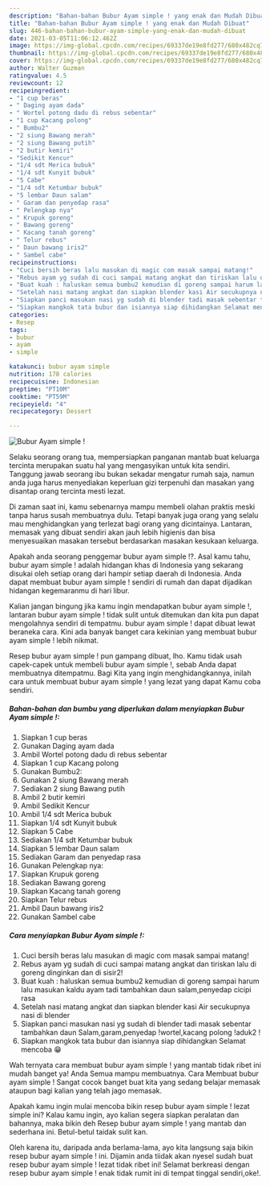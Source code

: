 ```yaml
---
description: "Bahan-bahan Bubur Ayam simple ! yang enak dan Mudah Dibuat"
title: "Bahan-bahan Bubur Ayam simple ! yang enak dan Mudah Dibuat"
slug: 446-bahan-bahan-bubur-ayam-simple-yang-enak-dan-mudah-dibuat
date: 2021-03-05T11:06:12.462Z
image: https://img-global.cpcdn.com/recipes/69337de19e8fd277/680x482cq70/bubur-ayam-simple-foto-resep-utama.jpg
thumbnail: https://img-global.cpcdn.com/recipes/69337de19e8fd277/680x482cq70/bubur-ayam-simple-foto-resep-utama.jpg
cover: https://img-global.cpcdn.com/recipes/69337de19e8fd277/680x482cq70/bubur-ayam-simple-foto-resep-utama.jpg
author: Walter Guzman
ratingvalue: 4.5
reviewcount: 12
recipeingredient:
- "1 cup beras"
- " Daging ayam dada"
- " Wortel potong dadu di rebus sebentar"
- "1 cup Kacang polong"
- " Bumbu2"
- "2 siung Bawang merah"
- "2 siung Bawang putih"
- "2 butir kemiri"
- "Sedikit Kencur"
- "1/4 sdt Merica bubuk"
- "1/4 sdt Kunyit bubuk"
- "5 Cabe"
- "1/4 sdt Ketumbar bubuk"
- "5 lembar Daun salam"
- " Garam dan penyedap rasa"
- " Pelengkap nya"
- " Krupuk goreng"
- " Bawang goreng"
- " Kacang tanah goreng"
- " Telur rebus"
- " Daun bawang iris2"
- " Sambel cabe"
recipeinstructions:
- "Cuci bersih beras lalu masukan di magic com masak sampai matang!"
- "Rebus ayam yg sudah di cuci sampai matang angkat dan tiriskan lalu di goreng dinginkan dan di sisir2!"
- "Buat kuah : haluskan semua bumbu2 kemudian di goreng sampai harum lalu masukan kaldu ayam tadi tambahkan daun salam,penyedap cicipi rasa"
- "Setelah nasi matang angkat dan siapkan blender kasi Air secukupnya nasi di blender"
- "Siapkan panci masukan nasi yg sudah di blender tadi masak sebentar tambahkan daun Salam,garam,penyedap !wortel,kacang polong !aduk2 !"
- "Siapkan mangkok tata bubur dan isiannya siap dihidangkan Selamat mencoba 😁"
categories:
- Resep
tags:
- bubur
- ayam
- simple

katakunci: bubur ayam simple 
nutrition: 178 calories
recipecuisine: Indonesian
preptime: "PT10M"
cooktime: "PT59M"
recipeyield: "4"
recipecategory: Dessert

---
```



![Bubur Ayam simple !](https://img-global.cpcdn.com/recipes/69337de19e8fd277/680x482cq70/bubur-ayam-simple-foto-resep-utama.jpg)

Selaku seorang orang tua, mempersiapkan panganan mantab buat keluarga tercinta merupakan suatu hal yang mengasyikan untuk kita sendiri. Tanggung jawab seorang ibu bukan sekadar mengatur rumah saja, namun anda juga harus menyediakan keperluan gizi terpenuhi dan masakan yang disantap orang tercinta mesti lezat.

Di zaman  saat ini, kamu sebenarnya mampu membeli olahan praktis meski tanpa harus susah membuatnya dulu. Tetapi banyak juga orang yang selalu mau menghidangkan yang terlezat bagi orang yang dicintainya. Lantaran, memasak yang dibuat sendiri akan jauh lebih higienis dan bisa menyesuaikan masakan tersebut berdasarkan masakan kesukaan keluarga. 



Apakah anda seorang penggemar bubur ayam simple !?. Asal kamu tahu, bubur ayam simple ! adalah hidangan khas di Indonesia yang sekarang disukai oleh setiap orang dari hampir setiap daerah di Indonesia. Anda dapat membuat bubur ayam simple ! sendiri di rumah dan dapat dijadikan hidangan kegemaranmu di hari libur.

Kalian jangan bingung jika kamu ingin mendapatkan bubur ayam simple !, lantaran bubur ayam simple ! tidak sulit untuk ditemukan dan kita pun dapat mengolahnya sendiri di tempatmu. bubur ayam simple ! dapat dibuat lewat beraneka cara. Kini ada banyak banget cara kekinian yang membuat bubur ayam simple ! lebih nikmat.

Resep bubur ayam simple ! pun gampang dibuat, lho. Kamu tidak usah capek-capek untuk membeli bubur ayam simple !, sebab Anda dapat membuatnya ditempatmu. Bagi Kita yang ingin menghidangkannya, inilah cara untuk membuat bubur ayam simple ! yang lezat yang dapat Kamu coba sendiri.

<!--inarticleads1-->

##### Bahan-bahan dan bumbu yang diperlukan dalam menyiapkan Bubur Ayam simple !:

1. Siapkan 1 cup beras
1. Gunakan  Daging ayam dada
1. Ambil  Wortel potong dadu di rebus sebentar
1. Siapkan 1 cup Kacang polong
1. Gunakan  Bumbu2:
1. Gunakan 2 siung Bawang merah
1. Sediakan 2 siung Bawang putih
1. Ambil 2 butir kemiri
1. Ambil Sedikit Kencur
1. Ambil 1/4 sdt Merica bubuk
1. Siapkan 1/4 sdt Kunyit bubuk
1. Siapkan 5 Cabe
1. Sediakan 1/4 sdt Ketumbar bubuk
1. Siapkan 5 lembar Daun salam
1. Sediakan  Garam dan penyedap rasa
1. Gunakan  Pelengkap nya:
1. Siapkan  Krupuk goreng
1. Sediakan  Bawang goreng
1. Siapkan  Kacang tanah goreng
1. Siapkan  Telur rebus
1. Ambil  Daun bawang iris2
1. Gunakan  Sambel cabe




<!--inarticleads2-->

##### Cara menyiapkan Bubur Ayam simple !:

1. Cuci bersih beras lalu masukan di magic com masak sampai matang!
1. Rebus ayam yg sudah di cuci sampai matang angkat dan tiriskan lalu di goreng dinginkan dan di sisir2!
1. Buat kuah : haluskan semua bumbu2 kemudian di goreng sampai harum lalu masukan kaldu ayam tadi tambahkan daun salam,penyedap cicipi rasa
1. Setelah nasi matang angkat dan siapkan blender kasi Air secukupnya nasi di blender
1. Siapkan panci masukan nasi yg sudah di blender tadi masak sebentar tambahkan daun Salam,garam,penyedap !wortel,kacang polong !aduk2 !
1. Siapkan mangkok tata bubur dan isiannya siap dihidangkan Selamat mencoba 😁




Wah ternyata cara membuat bubur ayam simple ! yang mantab tidak ribet ini mudah banget ya! Anda Semua mampu membuatnya. Cara Membuat bubur ayam simple ! Sangat cocok banget buat kita yang sedang belajar memasak ataupun bagi kalian yang telah jago memasak.

Apakah kamu ingin mulai mencoba bikin resep bubur ayam simple ! lezat simple ini? Kalau kamu ingin, ayo kalian segera siapkan peralatan dan bahannya, maka bikin deh Resep bubur ayam simple ! yang mantab dan sederhana ini. Betul-betul taidak sulit kan. 

Oleh karena itu, daripada anda berlama-lama, ayo kita langsung saja bikin resep bubur ayam simple ! ini. Dijamin anda tiidak akan nyesel sudah buat resep bubur ayam simple ! lezat tidak ribet ini! Selamat berkreasi dengan resep bubur ayam simple ! enak tidak rumit ini di tempat tinggal sendiri,oke!.

